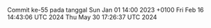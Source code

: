 Commit ke-55 pada tanggal Sun Jan 01 14:00 2023 +0100
Fri Feb 16 14:43:06 UTC 2024
Thu May 30 17:26:37 UTC 2024
